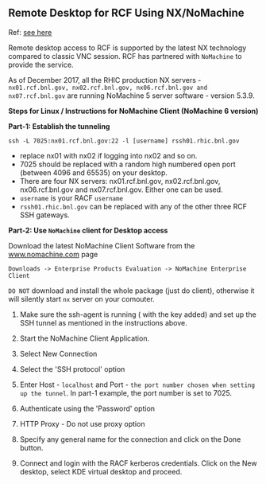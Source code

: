 Remote Desktop for RCF Using NX/NoMachine
------------------------------------------------

Ref: [see here](https://www.racf.bnl.gov/docs/services/nx)

Remote desktop access to RCF is supported by the latest NX technology compared to classic VNC session. RCF has partnered with `NoMachine` to provide the service.

As of December 2017, all the RHIC production NX servers - `nx01.rcf.bnl.gov, nx02.rcf.bnl.gov, nx06.rcf.bnl.gov and nx07.rcf.bnl.gov` are running NoMachine 5 server software - version 5.3.9.


**Steps for Linux / Instructions for NoMachine Client (NoMachine 6 version)**

**Part-1: Establish the tunneling**

```
ssh -L 7025:nx01.rcf.bnl.gov:22 -l [username] rssh01.rhic.bnl.gov
```
- replace nx01 with nx02 if logging into nx02 and so on.
- 7025 should be replaced with a random high numbered open port (between 4096 and 65535) on your desktop.
- There are four NX servers: nx01.rcf.bnl.gov, nx02.rcf.bnl.gov, nx06.rcf.bnl.gov and nx07.rcf.bnl.gov. Either one can be used.
- `username` is your RACF `username`
- `rssh01.rhic.bnl.gov` can be replaced with any of the other three RCF SSH gateways.



**Part-2: Use `NoMachine` client for Desktop access**

Download the latest NoMachine Client Software from the www.nomachine.com page
```
Downloads -> Enterprise Products Evaluation -> NoMachine Enterprise Client
```
`DO NOT` download and install the whole package (just do client), otherwise it will silently start `nx` server on your comouter.

1. Make sure the ssh-agent is running ( with the key added) and set up the SSH tunnel as mentioned in the instructions above.

2. Start the NoMachine Client Application.

3. Select New Connection

4. Select the 'SSH protocol' option

5. Enter Host - `localhost` and Port - `the port number chosen when setting up the tunnel`. In part-1 example, the port number is set to 7025.

6. Authenticate using the 'Password' option

7. HTTP Proxy - Do not use proxy option

8. Specify any general name for the connection and click on the Done button.

9. Connect and login with the RACF kerberos credentials. Click on the New desktop, select KDE virtual desktop and proceed.
